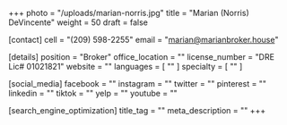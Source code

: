 +++
photo = "/uploads/marian-norris.jpg"
title = "Marian (Norris) DeVincente"
weight = 50
draft = false

[contact]
cell = "(209) 598-2255"
email = "marian@marianbroker.house"

[details]
position = "Broker"
office_location = ""
license_number = "DRE Lic# 01021821"
website = ""
languages = [ "" ]
specialty = [ "" ]

[social_media]
facebook = ""
instagram = ""
twitter = ""
pinterest = ""
linkedin = ""
tiktok = ""
yelp = ""
youtube = ""

[search_engine_optimization]
title_tag = ""
meta_description = ""
+++
